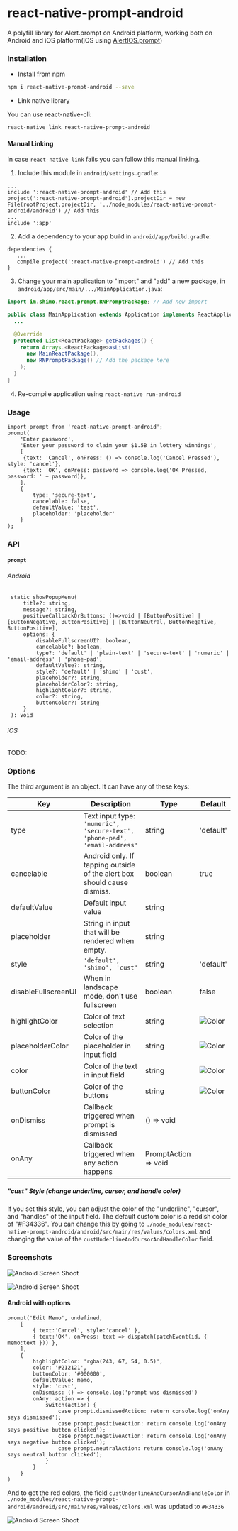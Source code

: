 # react-native-prompt-android
A polyfill library for Alert.prompt on Android platform, working both on Android and iOS platform(iOS using [AlertIOS.prompt](http://facebook.github.io/react-native/docs/alertios.html#prompt))


### Installation

* Install from npm

```bash
npm i react-native-prompt-android --save
```

* Link native library

You can use react-native-cli:
```bash
react-native link react-native-prompt-android
```

#### Manual Linking
In case `react-native link` fails you can follow this manual linking.

1. Include this module in `android/settings.gradle`:

```
...
include ':react-native-prompt-android' // Add this
project(':react-native-prompt-android').projectDir = new File(rootProject.projectDir, '../node_modules/react-native-prompt-android/android') // Add this
...
include ':app'
```

2. Add a dependency to your app build in `android/app/build.gradle`:

```
dependencies {
   ...
   compile project(':react-native-prompt-android') // Add this
}
```

3. Change your main application to "import" and "add" a new package, in `android/app/src/main/.../MainApplication.java`:

```java
import im.shimo.react.prompt.RNPromptPackage; // Add new import

public class MainApplication extends Application implements ReactApplication {
  ...

  @Override
  protected List<ReactPackage> getPackages() {
    return Arrays.<ReactPackage>asList(
      new MainReactPackage(),
      new RNPromptPackage() // Add the package here
    );
  }
}
```

4. Re-compile application using `react-native run-android`

### Usage

```
import prompt from 'react-native-prompt-android';
prompt(
    'Enter password',
    'Enter your password to claim your $1.5B in lottery winnings',
    [
     {text: 'Cancel', onPress: () => console.log('Cancel Pressed'), style: 'cancel'},
     {text: 'OK', onPress: password => console.log('OK Pressed, password: ' + password)},
    ],
    {
        type: 'secure-text',
        cancelable: false,
        defaultValue: 'test',
        placeholder: 'placeholder'
    }
);
```

### API

#### `prompt`

###### Android
     static showPopupMenu(
         title?: string,
         message?: string,
         positiveCallbackOrButtons: ()=>void | [ButtonPositive] | [ButtonNegative, ButtonPositive] | [ButtonNeutral, ButtonNegative, ButtonPositive],
         options: {
             disableFullscreenUI?: boolean,
             cancelable?: boolean,
             type?: 'default' | 'plain-text' | 'secure-text' | 'numeric' | 'email-address' | 'phone-pad',
             defaultValue?: string,
             style?: 'default' | 'shimo' | 'cust',
             placeholder?: string,
             placeholderColor?: string,
             highlightColor?: string,
             color?: string,
             buttonColor?: string
         }
     ): void

###### iOS

TODO:

### Options
The third argument is an object. It can have any of these keys:

| Key                 | Description                                                               | Type                 | Default                                                             |
|---------------------|---------------------------------------------------------------------------|----------------------|---------------------------------------------------------------------|
| type                | Text input type: `'numeric', 'secure-text', 'phone-pad', 'email-address'` | string               | 'default'                                                           |
| cancelable          | Android only. If tapping outside of the alert box should cause dismiss.   | boolean              | true                                                                |
| defaultValue        | Default input value                                                       | string               |                                                                     |
| placeholder         | String in input that will be rendered when empty.                         | string               |                                                                     |
| style               | `'default', 'shimo', 'cust'`                                              | string               | 'default'                                                           |
| disableFullscreenUI | When in landscape mode, don't use fullscreen                              | boolean              | false                                                               |
| highlightColor      | Color of text selection                                                   | string               | ![Color](#https://facebook.github.io/react-native/docs/colors.html) |
| placeholderColor    | Color of the placeholder in input field                                   | string               | ![Color](#https://facebook.github.io/react-native/docs/colors.html) |
| color               | Color of the text in input field                                          | string               | ![Color](#https://facebook.github.io/react-native/docs/colors.html) |
| buttonColor         | Color of the buttons                                                      | string               | ![Color](#https://facebook.github.io/react-native/docs/colors.html) |
| onDismiss           | Callback triggered when prompt is dismissed                               | () => void           |                                                                     |
| onAny               | Callback triggered when any action happens                                | PromptAction => void |                                                                     |

##### "cust" Style (change underline, cursor, and handle color)
If you set this style, you can adjust the color of the "underline", "cursor", and "handles" of the input field. The default custom color is a reddish color of "#F34336". You can change this by going to `./node_modules/react-native-prompt-android/android/src/main/res/values/colors.xml` and changing the value of the `custUnderlineAndCursorAndHandleColor` field.

### Screenshots

![Android Screen Shoot](./Example/android.png)

![Android Screen Shoot](./Example/ios.png)

#### Android with options

    prompt('Edit Memo', undefined,
        [
            { text:'Cancel', style:'cancel' },
            { text:'OK', onPress: text => dispatch(patchEvent(id, { memo:text })) },
        ],
        {
            highlightColor: 'rgba(243, 67, 54, 0.5)',
            color: '#212121',
            buttonColor: '#000000',
            defaultValue: memo,
            style: 'cust',
            onDismiss: () => console.log('prompt was dismissed')
            onAny: action => {
                switch(action) {
                    case prompt.dismissedAction: return console.log('onAny says dismissed');
                    case prompt.positiveAction: return console.log('onAny says positive button clicked');
                    case prompt.negativeAction: return console.log('onAny says negative button clicked');
                    case prompt.neutralAction: return console.log('onAny says neutral button clicked');
                }
            }
        }
    )

And to get the red colors, the field `custUnderlineAndCursorAndHandleColor` in `./node_modules/react-native-prompt-android/android/src/main/res/values/colors.xml` was updated to `#F34336`


![Android Screen Shoot](./Example/android-options.png)

